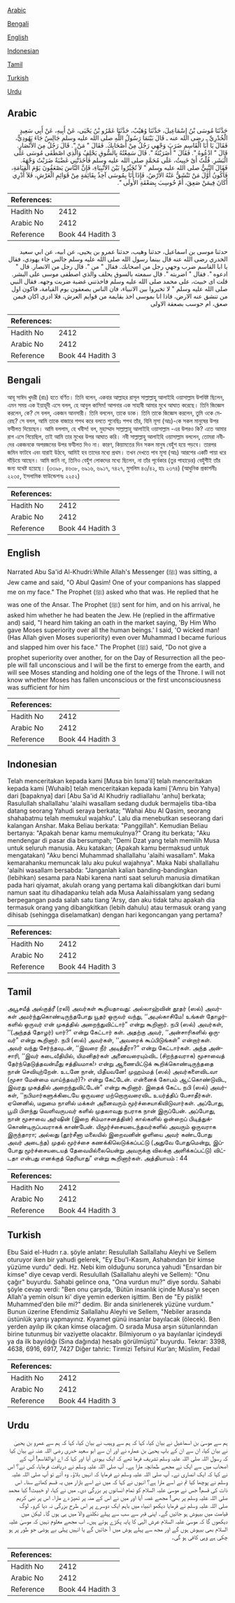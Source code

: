 [Arabic](#arabic)

[Bengali](#bengali)

[English](#english)

[Indonesian](#indonesian)

[Tamil](#tamil)

[Turkish](#turkish)

[Urdu](#urdu)

## Arabic


<div dir="rtl" lang="ar" style={{fontSize:'larger',backgroundColor:'#f8f9fa',padding:20}}>
حَدَّثَنَا مُوسَى بْنُ إِسْمَاعِيلَ، حَدَّثَنَا وُهَيْبٌ، حَدَّثَنَا عَمْرُو بْنُ يَحْيَى، عَنْ أَبِيهِ، عَنْ أَبِي سَعِيدٍ الْخُدْرِيِّ ـ رضى الله عنه ـ قَالَ بَيْنَمَا رَسُولُ اللَّهِ صلى الله عليه وسلم جَالِسٌ جَاءَ يَهُودِيٌّ، فَقَالَ يَا أَبَا الْقَاسِمِ ضَرَبَ وَجْهِي رَجُلٌ مِنْ أَصْحَابِكَ‏.‏ فَقَالَ ‏"‏ مَنْ ‏"‏‏.‏ قَالَ رَجُلٌ مِنَ الأَنْصَارِ‏.‏ قَالَ ‏"‏ ادْعُوهُ ‏"‏‏.‏ فَقَالَ ‏"‏ أَضَرَبْتَهُ ‏"‏‏.‏ قَالَ سَمِعْتُهُ بِالسُّوقِ يَحْلِفُ وَالَّذِي اصْطَفَى مُوسَى عَلَى الْبَشَرِ‏.‏ قُلْتُ أَىْ خَبِيثُ، عَلَى مُحَمَّدٍ صلى الله عليه وسلم فَأَخَذَتْنِي غَضْبَةٌ ضَرَبْتُ وَجْهَهُ‏.‏ فَقَالَ النَّبِيُّ صلى الله عليه وسلم ‏"‏ لاَ تُخَيِّرُوا بَيْنَ الأَنْبِيَاءِ، فَإِنَّ النَّاسَ يَصْعَقُونَ يَوْمَ الْقِيَامَةِ، فَأَكُونُ أَوَّلَ مَنْ تَنْشَقُّ عَنْهُ الأَرْضُ، فَإِذَا أَنَا بِمُوسَى آخِذٌ بِقَائِمَةٍ مِنْ قَوَائِمِ الْعَرْشِ، فَلاَ أَدْرِي أَكَانَ فِيمَنْ صَعِقَ، أَمْ حُوسِبَ بِصَعْقَةِ الأُولَى ‏"‏‏.‏
</div>
<div style={{backgroundColor:'#f8f9fa',padding:20, marginBottom: 10}}><table> <thead> <tr> <th>References:</th> <th></th> </tr> </thead> <tbody><tr><td>Hadith No</td><td>2412</td></tr><tr><td>Arabic No</td><td>2412</td></tr><tr><td>Reference</td><td>Book 44 Hadith 3</td></tr></tbody></table></div>


<div dir="rtl" lang="ar" style={{fontSize:'larger',backgroundColor:'#f8f9fa',padding:20}}>
حدثنا موسى بن اسماعيل، حدثنا وهيب، حدثنا عمرو بن يحيى، عن ابيه، عن ابي سعيد الخدري رضى الله عنه قال بينما رسول الله صلى الله عليه وسلم جالس جاء يهودي، فقال يا ابا القاسم ضرب وجهي رجل من اصحابك. فقال " من ". قال رجل من الانصار. قال " ادعوه ". فقال " اضربته ". قال سمعته بالسوق يحلف والذي اصطفى موسى على البشر. قلت اى خبيث، على محمد صلى الله عليه وسلم فاخذتني غضبة ضربت وجهه. فقال النبي صلى الله عليه وسلم " لا تخيروا بين الانبياء، فان الناس يصعقون يوم القيامة، فاكون اول من تنشق عنه الارض، فاذا انا بموسى اخذ بقايمة من قوايم العرش، فلا ادري اكان فيمن صعق، ام حوسب بصعقة الاولى
</div>
<div style={{backgroundColor:'#f8f9fa',padding:20, marginBottom: 10}}><table> <thead> <tr> <th>References:</th> <th></th> </tr> </thead> <tbody><tr><td>Hadith No</td><td>2412</td></tr><tr><td>Arabic No</td><td>2412</td></tr><tr><td>Reference</td><td>Book 44 Hadith 3</td></tr></tbody></table></div>

## Bengali


<div dir="ltr" lang="bn" style={{fontSize:'larger',backgroundColor:'#f8f9fa',padding:20}}>
আবূ সাঈদ খুদরী (রাঃ) হতে বর্ণিত। তিনি বলেন, একবার আল্লাহর রাসূল সাল্লাল্লাহু আলাইহি ওয়াসাল্লাম উপবিষ্ট ছিলেন, এমন সময় এক ইয়াহূদী এসে বলল, হে আবুল কাসিম! আপনার এক সাহাবী আমার মুখে আঘাত করেছে। তিনি জিজ্ঞেস করলেন, কে? সে বলল, একজন আনসারী। তিনি বললেন, তাকে ডাক। তিনি তাকে জিজ্ঞেস করলেন, তুমি ওকে মেরেছ? সে বলল, আমি তাকে বাজারে শপথ করে বলতে শুনেছিঃ শপথ তাঁর, যিনি মূসা (আঃ)-কে সকল মানুষের উপর ফযীলত দিয়েছেন। আমি বললাম, হে খবীস! বল, মুহাম্মাদ সাল্লাল্লাহু আলাইহি ওয়াসাল্লাম -এর উপরও কি? এতে আমার রাগ এসে গিয়েছিল, তাই আমি তার মুখের উপর আঘাত করি। নবী সাল্লাল্লাহু আলাইহি ওয়াসাল্লাম বললেন, তোমরা নবীদের একজনকে অপরজনের উপর ফযীলত দিও না। কারণ, কিয়ামতের দিন সকল মানুষ বেহুঁশ হয়ে পড়বে। তারপর জমিন ফাটবে এবং যারাই উঠবে, আমিই হব তাদের মধ্যে প্রথম। তখন দেখতে পাব মূসা (আঃ) আরশের একটি পায়া ধরে দাঁড়িয়ে আছেন। আমি জানি না, তিনিও বেহুঁশ লোকদের মধ্যে ছিলেন, না তাঁর পূর্বেকার (তুর পাহাড়ের) বেহুঁশীই তাঁর জন্য যথেষ্ট হয়েছে। (৩৩৯৮, ৪৬৩৮, ৬৯১৬, ৬৯১৭, ৭৪২৭, মুসলিম ৪৩/৪২, হাঃ ২৩৭৪) (আধুনিক প্রকাশনীঃ ২২৩৫, ইসলামিক ফাউন্ডেশনঃ ২২৫২)
</div>
<div style={{backgroundColor:'#f8f9fa',padding:20, marginBottom: 10}}><table> <thead> <tr> <th>References:</th> <th></th> </tr> </thead> <tbody><tr><td>Hadith No</td><td>2412</td></tr><tr><td>Arabic No</td><td>2412</td></tr><tr><td>Reference</td><td>Book 44 Hadith 3</td></tr></tbody></table></div>

## English


<div dir="ltr" lang="en" style={{fontSize:'larger',backgroundColor:'#f8f9fa',padding:20}}>
Narrated Abu Sa'id Al-Khudri:While Allah's Messenger (ﷺ) was sitting, a Jew came and said, "O Abul Qasim! One of your companions has slapped me on my face." The Prophet (ﷺ) asked who that was. He replied that he was one of the Ansar. The Prophet (ﷺ) sent for him, and on his arrival, he asked him whether he had beaten the Jew. He (replied in the affirmative and) said, "I heard him taking an oath in the market saying, 'By Him Who gave Moses superiority over all the human beings.' I said, 'O wicked man! (Has Allah given Moses superiority) even over Muhammad I became furious and slapped him over his face." The Prophet (ﷺ) said, "Do not give a prophet superiority over another, for on the Day of Resurrection all the people will fall unconscious and I will be the first to emerge from the earth, and will see Moses standing and holding one of the legs of the Throne. I will not know whether Moses has fallen unconscious or the first unconsciousness was sufficient for him
</div>
<div style={{backgroundColor:'#f8f9fa',padding:20, marginBottom: 10}}><table> <thead> <tr> <th>References:</th> <th></th> </tr> </thead> <tbody><tr><td>Hadith No</td><td>2412</td></tr><tr><td>Arabic No</td><td>2412</td></tr><tr><td>Reference</td><td>Book 44 Hadith 3</td></tr></tbody></table></div>

## Indonesian


<div dir="ltr" lang="id" style={{fontSize:'larger',backgroundColor:'#f8f9fa',padding:20}}>
Telah menceritakan kepada kami [Musa bin Isma'il] telah menceritakan kepada kami [Wuhaib] telah menceritakan kepada kami ['Amru bin Yahya] dari [bapaknya] dari [Abu Sa'id Al Khudriy radliallahu 'anhu] berkata; Rasulullah shallallahu 'alaihi wasallam sedang duduk bermajelis tiba-tiba datang seorang Yahudi seraya berkata; "Wahai Abu Al Qasim, seorang shahabatmu telah memukul wajahku". Lalu dia menebutkan seseorang dari kalangan Anshar. Maka Beliau berkata: "Panggillah". Kemudian Beliau bertanya: "Apakah benar kamu memukulnya?" Orang itu berkata; "Aku mendengar di pasar dia bersumpah; "Demi Dzat yang telah memilih Musa untuk seluruh manusia. Aku katakan; (Apakah kamu bermaksud untuk mengatakan) "Aku benci Muhammad shallallahu 'alaihi wasallam". Maka kemarahanku memuncak lalu aku pukul wajahnya". Maka Nabi shallallahu 'alaihi wasallam bersabda: "Janganlah kalian banding-bandingkan (lebihkan) sesama para Nabi karena nanti saat seluruh manusia dimatikan pada hari qiyamat, akulah orang yang pertama kali dibangkitkan dari bumi namun saat itu dihadapanku telah ada Musa Aalaihissalam yang sedang berpegangan pada salah satu tiang 'Arsy, dan aku tidak tahu apakah dia termasuk orang yang dibangkitkan (lebih dahulu) atau termasuk orang yang dihisab (sehingga diselamatkan) dengan hari kegoncangan yang pertama?
</div>
<div style={{backgroundColor:'#f8f9fa',padding:20, marginBottom: 10}}><table> <thead> <tr> <th>References:</th> <th></th> </tr> </thead> <tbody><tr><td>Hadith No</td><td>2412</td></tr><tr><td>Arabic No</td><td>2412</td></tr><tr><td>Reference</td><td>Book 44 Hadith 3</td></tr></tbody></table></div>

## Tamil


<div dir="ltr" lang="ta" style={{fontSize:'larger',backgroundColor:'#f8f9fa',padding:20}}>
அபூசயீத் அல்குத்ரீ (ரலி) அவர்கள் கூறியதாவது: அல்லாஹ்வின் தூதர் (ஸல்) அவர்கள் அமர்ந்துகொண்டிருந்தபோது யூதர் ஒருவர் வந்து, ‘‘அபுல்காசிமே! உங்கள் தோழர்களில் ஒருவர் என் முகத்தில் அறைந்துவிட்டார்” என்று கூறினார். நபி (ஸல்) அவர்கள், ‘‘(அந்தத் தோழர்) யார்?” என்று கேட்டார் கள். அதற்கு அவர், ‘‘அன்சாரிகளில் ஒருவர்” என்று கூறினார். நபி (ஸல்) அவர்கள், ‘‘அவரைக் கூப்பிடுங்கள்” என்றார்கள். அவர் வந்து சேர்ந்தவுடன், ‘‘இவரை நீர் அடித்தீரா?” என்று கேட்டார்கள். அந்த அன்சாரி, ‘‘இவர் கடைவீதியில், யிமனிதர்கள் அனைவரையும்விட (சிறந்தவராக) மூசாவைத் தேர்ந்தெடுத்தவன்மீது சத்தியமாக!› என்று ஆணையிட்டுக் கூறிக்கொண்டிருந்ததை நான் செவியுற்றேன். உடனே நான், யிதீயவனே! முஹம்மத் (ஸல்) அவர்களைவிடவா (மூசா மேன்மை வாய்ந்தவர்)?› என்று கேட்டேன். என்னைக் கோபம் ஆட்கொண்டுவிட, இவரது முகத்தில் அறைந்துவிட்டேன்” என்று கூறினார். இதைக் கேட்ட நபி (ஸல்) அவர்கள், ‘‘நபிமார்களுக்கிடையே ஒருவரை மற்றொருவரைவிட உயர்த்திப் பேசாதீர்கள். ஏனெனில், மறுமை நாளில் மக்கள் அனைவரும் மூர்ச்சையாகிவிடுவார்கள். அப்போது, பூமி பிளந்து வெளிவருபவர் களில் முதலாவது நபராக நான் இருப்பேன். அப்போது, நான் மூசாவை அர்ஷின் (இறை சிம்மாசனத்தின்) கால்களில் ஒன்றைப் பிடித்துக்கொண்டிருப்பவராகக் காண்பேன். யிமூர்ச்சையடைந்தவர்களில் அவரும் ஒருவராக இருந்தாரா; அல்லது (தூர்சீனா மலையில் இறைவனின் ஒளியை அவர் கண்டபோது அவர் அடைந்த) முதல் மூர்ச்சை கணக்கிலெடுக்கப்பட்டு (அதுவே போதுமென்று, இப்போது மூர்ச்சையடையத் தேவையில்லையென்று அவருக்கு விலக்கு அளிக்கப்பட்டு) விட்டதா என்பது எனக்குத் தெரியாது” என்று கூறினார்கள். அத்தியாயம் : 44
</div>
<div style={{backgroundColor:'#f8f9fa',padding:20, marginBottom: 10}}><table> <thead> <tr> <th>References:</th> <th></th> </tr> </thead> <tbody><tr><td>Hadith No</td><td>2412</td></tr><tr><td>Arabic No</td><td>2412</td></tr><tr><td>Reference</td><td>Book 44 Hadith 3</td></tr></tbody></table></div>

## Turkish


<div dir="ltr" lang="tr" style={{fontSize:'larger',backgroundColor:'#f8f9fa',padding:20}}>
Ebu Said el-Hudrı r.a. şöyle anlatır: Resulullah Sallallahu Aleyhi ve Sellem oturuyor iken bir yahudi gelerek, "Ey Ebu'l-Kasım, Ashabından bir kimse yüzüme vurdu" dedi. Hz. Nebi kim olduğunu sorunca yahudi "Ensardan bir kimse" diye cevap verdi. Resulullah (Sallallahu aleyhi ve Sellem): "Onu çağır" buyurdu. Sahabi gelince ona, "Ona vurdun mu?" diye sordu. Sahabi şöyle cevap verdi: "Ben onu çarşıda, 'Bütün insanlık içinde Musa'yı seçen Allah'a yemin olsun ki' diye yemin ederken işittim. Ben de "Ey pislik! Muhammed'den bile mi?" dedim. Bir anda sinirlenerek yüzüne vurdum." Bunun üzerine Efendimiz Sallallahu Aleyhi ve Sellem, "Nebiler arasında üstünlük yarışı yapmayınız. Kıyamet günü insanlar bayılacak (ölecek). Ben yerden ayılıp ilk çıkan kimse olacağım. O sırada Musa arşın sütunlarından birine tutunmuş bir vaziyette olacaktır. Bilmiyorum o ya bayılanlar içindeydi ya da ilk bayıldığı (Sına dağında) hesabı görülmüştü" buyurdu. Tekrar: 3398, 4638, 6916, 6917, 7427 Diğer tahric: Tirmizi Tefsirul Kur’an; Müslim, Fedail
</div>
<div style={{backgroundColor:'#f8f9fa',padding:20, marginBottom: 10}}><table> <thead> <tr> <th>References:</th> <th></th> </tr> </thead> <tbody><tr><td>Hadith No</td><td>2412</td></tr><tr><td>Arabic No</td><td>2412</td></tr><tr><td>Reference</td><td>Book 44 Hadith 3</td></tr></tbody></table></div>

## Urdu


<div dir="rtl" lang="ur" style={{fontSize:'larger',backgroundColor:'#f8f9fa',padding:20}}>
ہم سے موسیٰ بن اسماعیل نے بیان کیا، کہا کہ ہم سے وہیب نے بیان کیا، کہا کہ ہم سے عمرو بن یحییٰ نے بیان کیا، ان سے ان کے باپ یحییٰ بن عمارہ نے اور ان سے ابو سعید خدری رضی اللہ عنہ نے بیان کیا کہ رسول اللہ صلی اللہ علیہ وسلم تشریف فرما تھے کہ ایک یہودی آیا اور کہا کہ اے ابوالقاسم! آپ کے اصحاب میں سے ایک نے مجھے طمانچہ مارا ہے۔ آپ صلی اللہ علیہ وسلم نے دریافت فرمایا، کس نے؟ اس نے کہا کہ ایک انصاری نے۔ آپ صلی اللہ علیہ وسلم نے فرمایا کہ انہیں بلاؤ۔ وہ آئے تو آپ صلی اللہ علیہ وسلم نے پوچھا کیا تم نے اسے مارا ہے؟ انہوں نے کہا کہ میں نے اسے بازار میں یہ قسم کھاتے سنا۔ اس ذات کی قسم! جس نے موسیٰ علیہ السلام کو تمام انسانوں پر بزرگی دی۔ میں نے کہا، او خبیث! کیا محمد صلی اللہ علیہ وسلم پر بھی! مجھے غصہ آیا اور میں نے اس کے منہ پر تھپڑ دے مارا۔ اس پر نبی کریم صلی اللہ علیہ وسلم نے فرمایا دیکھو انبیاء میں باہم ایک دوسرے پر اس طرح بزرگی نہ دیا کرو۔ لوگ قیامت میں بیہوش ہو جائیں گے۔ اپنی قبر سے سب سے پہلے نکلنے والا میں ہی ہوں گا۔ لیکن میں دیکھوں گا کہ موسیٰ علیہ السلام عرش الٰہی کا پایہ پکڑے ہوئے ہیں۔ اب مجھے معلوم نہیں کہ موسیٰ علیہ السلام بھی بیہوش ہوں گے اور مجھ سے پہلے ہوش میں آ جائیں گے یا انہیں پہلی بے ہوشی جو طور پر ہو چکی ہے وہی کافی ہو گی۔
</div>
<div style={{backgroundColor:'#f8f9fa',padding:20, marginBottom: 10}}><table> <thead> <tr> <th>References:</th> <th></th> </tr> </thead> <tbody><tr><td>Hadith No</td><td>2412</td></tr><tr><td>Arabic No</td><td>2412</td></tr><tr><td>Reference</td><td>Book 44 Hadith 3</td></tr></tbody></table></div>